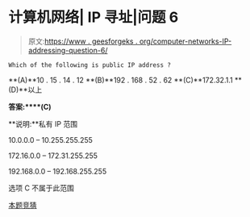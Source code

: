 # 计算机网络| IP 寻址|问题 6

> 原文:[https://www . geesforgeks . org/computer-networks-IP-addressing-question-6/](https://www.geeksforgeeks.org/computer-networks-ip-addressing-question-6/)

```
Which of the following is public IP address ?
```

**(A)**10 . 15 . 14 . 12
**(B)**192 . 168 . 52 . 62
**(C)**172.32.1.1
**(D)**以上

**答案:****(C)**

**说明:**私有 IP 范围

10.0.0.0 – 10.255.255.255

172.16.0.0 – 172.31.255.255

192.168.0.0 – 192.168.255.255

选项 C 不属于此范围

[本题竞猜](https://www.geeksforgeeks.org/ip-addressing-gq/)